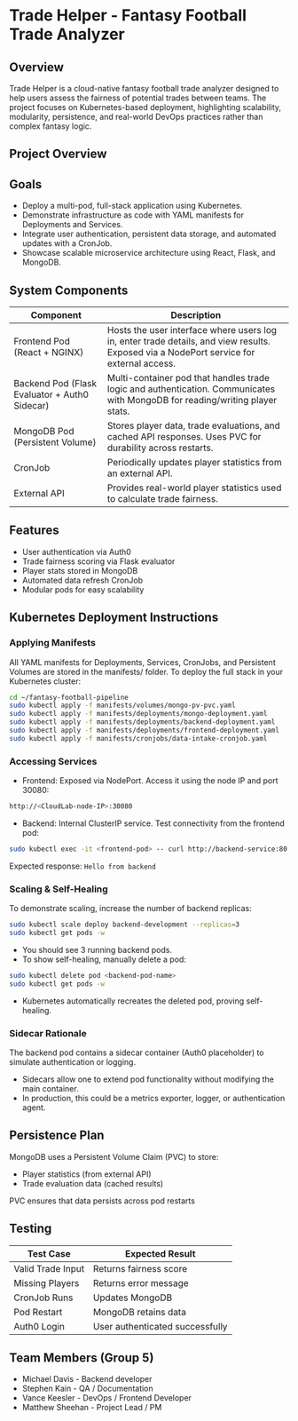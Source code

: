 # Trade Helper - Fantasy Football Trade Analyzer

## Overview
Trade Helper is a cloud-native fantasy football trade analyzer designed to help users assess the fairness of potential trades between teams.
The project focuses on Kubernetes-based deployment, highlighting scalability, modularity, persistence, and real-world DevOps practices rather than complex fantasy logic.

## Project Overview

## Goals
- Deploy a multi-pod, full-stack application using Kubernetes.
- Demonstrate infrastructure as code with YAML manifests for Deployments and Services.
- Integrate user authentication, persistent data storage, and automated updates with a CronJob.
- Showcase scalable microservice architecture using React, Flask, and MongoDB.

## System Components
| Component | Description |
|---|---|
| Frontend Pod (React + NGINX) | Hosts the user interface where users log in, enter trade details, and view results. Exposed via a NodePort service for external access. |
| Backend Pod (Flask Evaluator + Auth0 Sidecar) | Multi-container pod that handles trade logic and authentication. Communicates with MongoDB for reading/writing player stats. |
| MongoDB Pod (Persistent Volume) | Stores player data, trade evaluations, and cached API responses. Uses PVC for durability across restarts. |
| CronJob | Periodically updates player statistics from an external API. |
| External API | Provides real-world player statistics used to calculate trade fairness. |

## Features
- User authentication via Auth0
- Trade fairness scoring via Flask evaluator
- Player stats stored in MongoDB
- Automated data refresh CronJob
- Modular pods for easy scalability

## Kubernetes Deployment Instructions
### Applying Manifests
All YAML manifests for Deployments, Services, CronJobs, and Persistent Volumes are stored in the manifests/ folder. To deploy the full stack in your Kubernetes cluster:

```bash
cd ~/fantasy-football-pipeline
sudo kubectl apply -f manifests/volumes/mongo-pv-pvc.yaml
sudo kubectl apply -f manifests/deployments/mongo-deployment.yaml
sudo kubectl apply -f manifests/deployments/backend-deployment.yaml
sudo kubectl apply -f manifests/deployments/frontend-deployment.yaml
sudo kubectl apply -f manifests/cronjobs/data-intake-cronjob.yaml
```
### Accessing Services
- Frontend: Exposed via NodePort. Access it using the node IP and port 30080:

```bash
http://<CloudLab-node-IP>:30080
```

- Backend: Internal ClusterIP service. Test connectivity from the frontend pod:

```bash
sudo kubectl exec -it <frontend-pod> -- curl http://backend-service:80
```
Expected response: `Hello from backend`

### Scaling & Self-Healing
To demonstrate scaling, increase the number of backend replicas:

```bash
sudo kubectl scale deploy backend-development --replicas=3
sudo kubectl get pods -w
```

- You should see 3 running backend pods.
- To show self-healing, manually delete a pod:

```bash
sudo kubectl delete pod <backend-pod-name>
sudo kubectl get pods -w
```

- Kubernetes automatically recreates the deleted pod, proving self-healing.

### Sidecar Rationale
The backend pod contains a sidecar container (Auth0 placeholder) to simulate authentication or logging.
- Sidecars allow one to extend pod functionality without modifying the main container.
- In production, this could be a metrics exporter, logger, or authentication agent.

## Persistence Plan
MongoDB uses a Persistent Volume Claim (PVC) to store:
- Player statistics (from external API)
- Trade evaluation data (cached results)

PVC ensures that data persists across pod restarts

## Testing

| Test Case | Expected Result |
|---|---|
| Valid Trade Input | Returns fairness score |
| Missing Players | Returns error message |
| CronJob Runs | Updates MongoDB |
| Pod Restart | MongoDB retains data |
| Auth0 Login | User authenticated successfully |


## Team Members (Group 5)

- Michael Davis - Backend developer
- Stephen Kain - QA / Documentation
- Vance Keesler - DevOps / Frontend Developer
- Matthew Sheehan - Project Lead / PM
